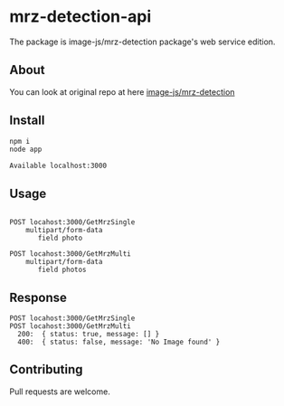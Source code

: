 # mrz-detection-api

The package is image-js/mrz-detection package's web service edition.

## About

You can look at original repo at here [image-js/mrz-detection](https://github.com/image-js/mrz-detection/) 


## Install

```bash
npm i 
node app
```

```
Available localhost:3000
```

## Usage

```

POST locahost:3000/GetMrzSingle 
    multipart/form-data
       field photo

POST locahost:3000/GetMrzMulti 
    multipart/form-data
       field photos
```

## Response

```
POST locahost:3000/GetMrzSingle 
POST locahost:3000/GetMrzMulti 
  200:  { status: true, message: [] }
  400:  { status: false, message: 'No Image found' }
```

## Contributing
Pull requests are welcome.
